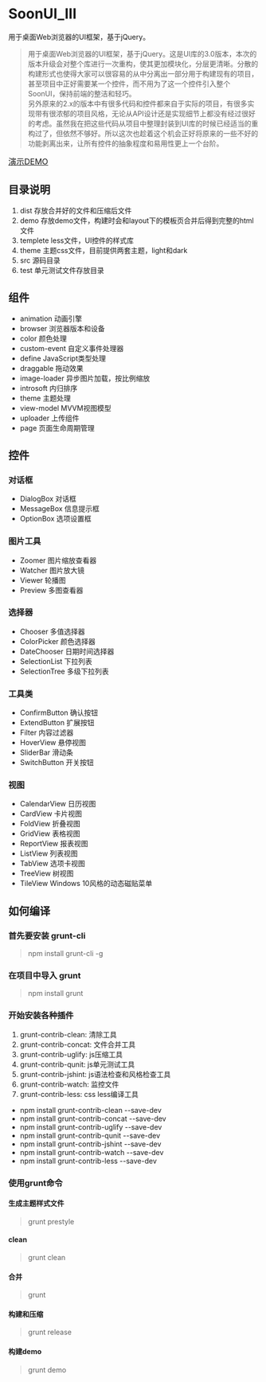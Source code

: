 # SoonUI_III
用于桌面Web浏览器的UI框架，基于jQuery。
> 用于桌面Web浏览器的UI框架，基于jQuery。这是UI库的3.0版本，本次的版本升级会对整个库进行一次重构，使其更加模块化，分层更清晰。分散的构建形式也使得大家可以很容易的从中分离出一部分用于构建现有的项目，甚至项目中正好需要某一个控件，而不用为了这一个控件引入整个SoonUI，保持前端的整洁和轻巧。<br />另外原来的2.x的版本中有很多代码和控件都来自于实际的项目，有很多实现带有很浓郁的项目风格，无论从API设计还是实现细节上都没有经过很好的考虑。虽然我在把这些代码从项目中整理封装到UI库的时候已经适当的重构过了，但依然不够好。所以这次也趁着这个机会正好将原来的一些不好的功能剥离出来，让所有控件的抽象程度和易用性更上一个台阶。

<a href="http://www.soonui.com/demo/home.html" target="_blank" style="font-size:16px;">演示DEMO</a>

## 目录说明
1. dist 存放合并好的文件和压缩后文件
2. demo 存放demo文件，构建时会和layout下的模板页合并后得到完整的html文件
3. templete less文件，UI控件的样式库
4. theme 主题css文件，目前提供两套主题，light和dark
5. src 源码目录
6. test 单元测试文件存放目录

## 组件
* animation 动画引擎
* browser 浏览器版本和设备
* color 颜色处理
* custom-event 自定义事件处理器
* define JavaScript类型处理
* draggable 拖动效果
* image-loader 异步图片加载，按比例缩放
* introsoft 内归排序
* theme 主题处理
* view-model MVVM视图模型
* uploader 上传组件
* page 页面生命周期管理

## 控件
### 对话框
* DialogBox 对话框
* MessageBox 信息提示框
* OptionBox 选项设置框
### 图片工具
* Zoomer 图片缩放查看器
* Watcher 图片放大镜
* Viewer 轮播图
* Preview 多图查看器
### 选择器
* Chooser 多值选择器
* ColorPicker 颜色选择器
* DateChooser 日期时间选择器
* SelectionList 下拉列表
* SelectionTree 多级下拉列表
### 工具类
* ConfirmButton 确认按钮
* ExtendButton 扩展按钮
* Filter 内容过滤器
* HoverView 悬停视图
* SliderBar 滑动条
* SwitchButton 开关按钮
### 视图
* CalendarView 日历视图
* CardView 卡片视图
* FoldView 折叠视图
* GridView 表格视图
* ReportView 报表视图
* ListView 列表视图
* TabView 选项卡视图
* TreeView 树视图
* TileView Windows 10风格的动态磁贴菜单

## 如何编译

### 首先要安装 grunt-cli
> npm install grunt-cli -g

### 在项目中导入 grunt
> npm install grunt

### 开始安装各种插件

1. grunt-contrib-clean: 清除工具
2. grunt-contrib-concat: 文件合并工具
3. grunt-contrib-uglify: js压缩工具
4. grunt-contrib-qunit: js单元测试工具
5. grunt-contrib-jshint: js语法检查和风格检查工具
6. grunt-contrib-watch: 监控文件
7. grunt-contrib-less: css less编译工具

* npm install grunt-contrib-clean --save-dev
* npm install grunt-contrib-concat --save-dev
* npm install grunt-contrib-uglify --save-dev
* npm install grunt-contrib-qunit --save-dev
* npm install grunt-contrib-jshint --save-dev
* npm install grunt-contrib-watch --save-dev
* npm install grunt-contrib-less --save-dev

### 使用grunt命令

#### 生成主题样式文件
> grunt prestyle

#### clean
> grunt clean

#### 合并
> grunt

#### 构建和压缩
> grunt release

#### 构建demo
> grunt demo

